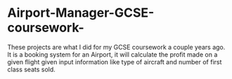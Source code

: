 # Airport-Manager-GCSE-coursework-

These projects are what I did for my GCSE coursework a couple years ago. It is a booking system for an Airport, it will calculate the profit made on a given flight given input information like type of aircraft and number of first class seats sold. 
